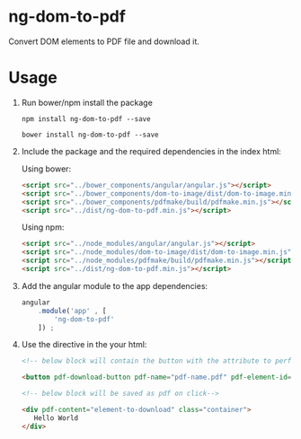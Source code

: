 # ng-dom-to-pdf
Convert DOM elements to PDF file and download it.

# Usage

1. Run bower/npm install the package

    `
    npm install ng-dom-to-pdf --save
    `
    
    `
    bower install ng-dom-to-pdf --save
    `

2. Include the package and the required dependencies in the index html:

    Using bower:
    ```html
    <script src="../bower_components/angular/angular.js"></script>
    <script src="../bower_components/dom-to-image/dist/dom-to-image.min.js"></script>
    <script src="../bower_components/pdfmake/build/pdfmake.min.js"></script>
    <script src="../dist/ng-dom-to-pdf.min.js"></script>
    ```
    
    Using npm:
    ```html
    <script src="../node_modules/angular/angular.js"></script>
    <script src="../node_modules/dom-to-image/dist/dom-to-image.min.js"></script>
    <script src="../node_modules/pdfmake/build/pdfmake.min.js"></script>
    <script src="../dist/ng-dom-to-pdf.min.js"></script>
    ```

3. Add the angular module to the app dependencies:

    ```javascript
    angular
        .module('app' , [
            'ng-dom-to-pdf'
        ]) ;
    ```
    
4. Use the directive in the your html:

    ```html
    <!-- below block will contain the button with the attribute to perform download on click -->
 
    <button pdf-download-button pdf-name="pdf-name.pdf" pdf-element-id="element-to-download" class="btn">Download As PDF</button>
 
    <!-- below block will be saved as pdf on click-->

    <div pdf-content="element-to-download" class="container">
       Hello World
    </div>
    ```

